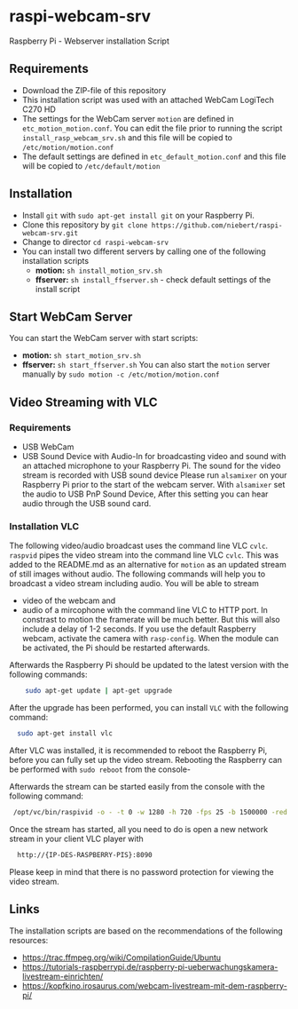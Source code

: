 # raspi-webcam-srv
Raspberry Pi - Webserver installation Script

## Requirements 
* Download the ZIP-file of this repository
* This installation script was used with an attached WebCam LogiTech C270 HD
* The settings for the WebCam server `motion` are defined in `etc_motion_motion.conf`. You can edit the file prior to running the script `install_rasp_webcam_srv.sh` and this file will be copied to `/etc/motion/motion.conf`
* The default settings are defined in `etc_default_motion.conf` and this file will be copied to `/etc/default/motion`

## Installation 
* Install `git` with `sudo apt-get install git` on your Raspberry Pi.
* Clone this repository by `git clone https://github.com/niebert/raspi-webcam-srv.git`
* Change to director `cd raspi-webcam-srv`
* You can install two different servers by calling one of the following installation scripts
  * **motion:**   `sh install_motion_srv.sh`
  * **ffserver:** `sh install_ffserver.sh` - check default settings of the install script

## Start WebCam Server
You can start the WebCam server with start scripts:
  * **motion:**   `sh start_motion_srv.sh`
  * **ffserver:** `sh start_ffserver.sh`
You can also start the `motion` server manually by `sudo motion -c /etc/motion/motion.conf`

## Video Streaming with VLC

### Requirements
* USB WebCam
* USB Sound Device with Audio-In for broadcasting video and sound with an attached microphone to your Raspberry Pi.
The sound for the video stream is recorded with USB sound device Please run `alsamixer` on your Raspberry Pi prior to the start of the webcam server. With `alsamixer` set the audio to USB PnP Sound Device, After this setting you can hear audio through the USB sound card. 

### Installation VLC
The following video/audio broadcast uses the command line VLC `cvlc`. `raspvid` pipes the video stream into the command line VLC `cvlc`.
This was added to the README.md as an alternative for `motion` as an updated stream of still images without audio. The following commands will help you to broadcast a video stream including audio. You will be able to stream 
* video of the webcam and
* audio of a mircophone 
with the command line VLC to HTTP port. In constrast to motion the framerate will be much better. But this will also include a delay of 1-2 seconds. If you use the default Raspberry webcam, activate the camera with `rasp-config`. When the module can be activated, the Pi should be restarted afterwards.

Afterwards the Raspberry Pi should be updated to the latest version with the following commands:
```bash
    sudo apt-get update | apt-get upgrade
```

After the upgrade has been performed, you can install `VLC` with the following command:
```bash
  sudo apt-get install vlc
```
After VLC was installed, it is recommended to reboot the Raspberry Pi, before you can fully set up the video stream. Rebooting the Raspberry can be performed with `sudo reboot` from the console-

Afterwards the stream can be started easily from the console with the following command:
```bash
 /opt/vc/bin/raspivid -o - -t 0 -w 1280 -h 720 -fps 25 -b 1500000 -red 180 | cvlc -vvvv stream:///dev/stdin --sout '#standard{access=http,mux=ts,dst=:8090}' :demux=h264
```

Once the stream has started, all you need to do is open a new network stream in your client VLC player with
```bash
  http://{IP-DES-RASPBERRY-PIS}:8090
```

Please keep in mind that there is no password protection for viewing the video stream. 

## Links
The installation scripts are based on the recommendations of the following resources:
* https://trac.ffmpeg.org/wiki/CompilationGuide/Ubuntu
* https://tutorials-raspberrypi.de/raspberry-pi-ueberwachungskamera-livestream-einrichten/
* https://kopfkino.irosaurus.com/webcam-livestream-mit-dem-raspberry-pi/
